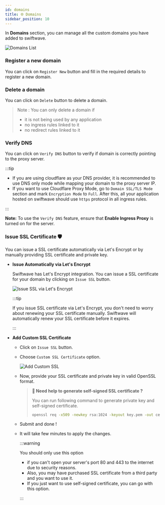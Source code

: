 ```yaml
---
id: domains
title: 🌐 Domains
sidebar_position: 10
---
```


In **Domains** section, you can manage all the custom domains you have added to swiftwave.

![Domains List](/assets/2.2.x/domain-list.png)

### Register a new domain
You can click on `Register New` button and fill in the required details to register a new domain.

### Delete a domain
You can click on `Delete` button to delete a domain.
> Note : You can only delete a domain if
> - it is not being used by any application
> - no ingress rules linked to it
> - no redirect rules linked to it

### Verify DNS
You can click on `Verify DNS` button to verify if domain is correctly pointing to the proxy server.

:::tip

- If you are using cloudflare as your DNS provider, it is recommended to use DNS only mode while mapping your domain to the proxy server IP.
- If you want to use Cloudflare Proxy Mode, go to `Domain SSL/TLS Mode` section and mark `Encryption Mode` to `Full`. After this, all your application hosted on swiftwave should use `https` protocol in all ingress rules.

:::

**Note:** To use the `Verify DNS` feature, ensure that **Enable Ingress Proxy** is turned on for the server.

### Issue SSL Certificate 🛡️

You can issue a SSL certificate automatically via Let's Encrypt or by manually providing SSL certificate and private key.

- **Issue Automatically via Let's Encrypt**

  Swiftwave has Let's Encrypt integration. You can issue a SSL certificate for your domain by clicking on `Issue SSL` button.

  ![Issue SSL via Let's Encrypt](/assets/2.2.x/letsencrypt-ssl-issue.png)

  :::tip

  If you issue SSL certificate via Let's Encrypt, you don't need to worry about renewing your SSL certificate manually. Swiftwave will automatically renew your SSL certificate before it expires.

  :::

- **Add Custom SSL Certificate**

  - Click on `Issue SSL` button.
  - Choose `Custom SSL Certificate` option.

    ![Add Custom SSL](/assets/2.2.x/add-custom-ssl.png)

  - Now, provide your SSL certificate and private key in valid OpenSSL format.
    > **🤝 Need help to generate self-signed SSL certificate ?**
    > 
    > You can run following command to generate private key and self-signed certificate.
    > ```bash
    > openssl req -x509 -newkey rsa:1024 -keyout key.pem -out cert.pem -sha256 -days 365 -nodes
    > ```
  - Submit and done !
  - It will take few minutes to apply the changes.

    :::warning

    You should only use this option 
    - if you can't open your server's port 80 and 443 to the internet due to security reasons. 
    - Also, you may have purchased SSL certificate from a third party and you want to use it.
    - If you just want to use self-signed certificate, you can go with this option.

    :::
